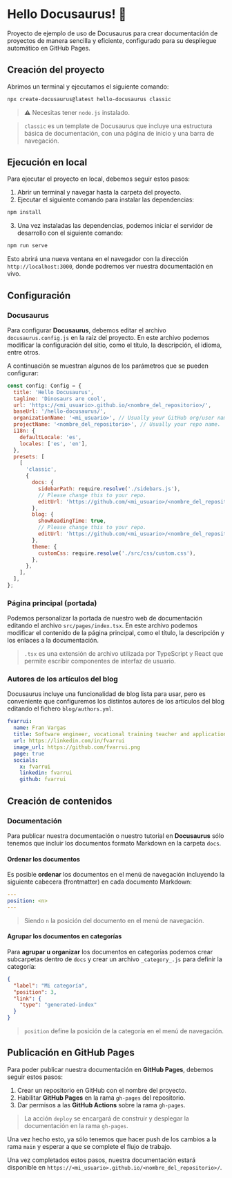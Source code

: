 # Hello Docusaurus! 🦖

Proyecto de ejemplo de uso de Docusaurus para crear documentación de proyectos de manera sencilla y eficiente, configurado para su despliegue automático en GitHub Pages.

## Creación del proyecto

Abrimos un terminal y ejecutamos el siguiente comando:

```bash
npx create-docusaurus@latest hello-docusaurus classic
```

> ⚠️ Necesitas tener `node.js` instalado.

> `classic` es un template de Docusaurus que incluye una estructura básica de documentación, con una página de inicio y una barra de navegación.

## Ejecución en local

Para ejecutar el proyecto en local, debemos seguir estos pasos:

1. Abrir un terminal y navegar hasta la carpeta del proyecto.
2. Ejecutar el siguiente comando para instalar las dependencias:

```bash
npm install
```

3. Una vez instaladas las dependencias, podemos iniciar el servidor de desarrollo con el siguiente comando:

```bash
npm run serve
```

Esto abrirá una nueva ventana en el navegador con la dirección `http://localhost:3000`, donde podremos ver nuestra documentación en vivo.

## Configuración

### Docusaurus

Para configurar **Docusaurus**, debemos editar el archivo `docusaurus.config.js` en la raíz del proyecto. En este archivo podemos modificar la configuración del sitio, como el título, la descripción, el idioma, entre otros.

A continuación se muestran algunos de los parámetros que se pueden configurar:

```js
const config: Config = {
  title: 'Hello Docusaurus',
  tagline: 'Dinosaurs are cool',
  url: 'https://<mi_usuario>.github.io/<nombre_del_repositorio>/',
  baseUrl: '/hello-docusaurus/',
  organizationName: '<mi_usuario>', // Usually your GitHub org/user name.
  projectName: '<nombre_del_repositorio>', // Usually your repo name.
  i18n: {
    defaultLocale: 'es',
    locales: ['es', 'en'],
  },
  presets: [
    [
      'classic',
      {
        docs: {
          sidebarPath: require.resolve('./sidebars.js'),
          // Please change this to your repo.
          editUrl: 'https://github.com/<mi_usuario>/<nombre_del_repositorio>/edit/main/',
        },
        blog: {
          showReadingTime: true,
          // Please change this to your repo.
          editUrl: 'https://github.com/<mi_usuario>/<nombre_del_repositorio>/edit/main/',
        },
        theme: {
          customCss: require.resolve('./src/css/custom.css'),
        },
      },
    ],
  ],
};
```

### Página principal (portada)

Podemos personalizar la portada de nuestro web de documentación editando el archivo `src/pages/index.tsx`. En este archivo podemos modificar el contenido de la página principal, como el título, la descripción y los enlaces a la documentación.

> `.tsx` es una extensión de archivo utilizada por TypeScript y React que permite escribir componentes de interfaz de usuario.

### Autores de los artículos del blog

Docusaurus incluye una funcionalidad de blog lista para usar, pero es conveniente que configuremos los distintos autores de los artículos del blog editando el fichero `blog/authors.yml`.

```yml
fvarrui:
  name: Fran Vargas
  title: Software engineer, vocational training teacher and application analyst.
  url: https://linkedin.com/in/fvarrui
  image_url: https://github.com/fvarrui.png
  page: true
  socials:
    x: fvarrui
    linkedin: fvarrui
    github: fvarrui
```

## Creación de contenidos

### Documentación 

Para publicar nuestra documentación o nuestro tutorial en **Docusaurus** sólo tenemos que incluir los documentos formato Markdown en la carpeta `docs`.

#### Ordenar los documentos

Es posible **ordenar** los documentos en el menú de navegación incluyendo la siguiente cabecera (frontmatter) en cada documento Markdown:

```yml
---
position: <n>
---
```

> Siendo `n` la posición del documento en el menú de navegación.

#### Agrupar los documentos en categorías

Para **agrupar u organizar** los documentos en categorías podemos crear subcarpetas dentro de `docs` y crear un archivo `_category_.js` para definir la categoría:

```json
{
  "label": "Mi categoría",
  "position": 3,
  "link": {
    "type": "generated-index"
  }
}
```

> `position` define la posición de la categoría en el menú de navegación.

## Publicación en GitHub Pages

Para poder publicar nuestra documentación en **GitHub Pages**, debemos seguir estos pasos:

1. Crear un repositorio en GitHub con el nombre del proyecto.
2. Habilitar **GitHub Pages** en la rama `gh-pages` del repositorio.
3. Dar permisos a las **GitHub Actions** sobre la rama `gh-pages`.

> La acción `deploy` se encargará de construir y desplegar la documentación en la rama `gh-pages`.

Una vez hecho esto, ya sólo tenemos que hacer push de los cambios a la rama `main` y esperar a que se complete el flujo de trabajo.

Una vez completados estos pasos, nuestra documentación estará disponible en `https://<mi_usuario>.github.io/<nombre_del_repositorio>/`.

